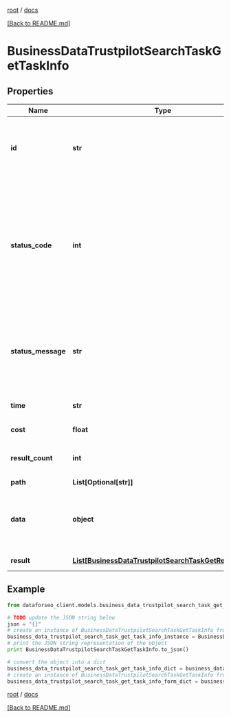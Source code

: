 [root](./../ "root") / [docs](./ "docs")

[[Back to README.md]](./../README.md "[Back to README.md]")

# BusinessDataTrustpilotSearchTaskGetTaskInfo

## Properties

Name | Type | Description | Notes
------------ | ------------- | ------------- | -------------
**id** | **str** | task identifier unique task identifier in our system in the UUID format | [optional]
**status_code** | **int** | status code of the task generated by DataForSEO, can be within the following range: 10000-60000 you can find the full list of the response codes here | [optional]
**status_message** | **str** | informational message of the task you can find the full list of general informational messages here | [optional]
**time** | **str** | execution time, seconds | [optional]
**cost** | **float** | total tasks cost, USD | [optional]
**result_count** | **int** | number of elements in the result array | [optional]
**path** | **List[Optional[str]]** | URL path | [optional]
**data** | **object** | contains the same parameters that you specified in the POST request | [optional]
**result** | [**List[BusinessDataTrustpilotSearchTaskGetResultInfo]**](BusinessDataTrustpilotSearchTaskGetResultInfo.md) | array of results | [optional]

## Example

```python
from dataforseo_client.models.business_data_trustpilot_search_task_get_task_info import BusinessDataTrustpilotSearchTaskGetTaskInfo

# TODO update the JSON string below
json = "{}"
# create an instance of BusinessDataTrustpilotSearchTaskGetTaskInfo from a JSON string
business_data_trustpilot_search_task_get_task_info_instance = BusinessDataTrustpilotSearchTaskGetTaskInfo.from_json(json)
# print the JSON string representation of the object
print BusinessDataTrustpilotSearchTaskGetTaskInfo.to_json()

# convert the object into a dict
business_data_trustpilot_search_task_get_task_info_dict = business_data_trustpilot_search_task_get_task_info_instance.to_dict()
# create an instance of BusinessDataTrustpilotSearchTaskGetTaskInfo from a dict
business_data_trustpilot_search_task_get_task_info_form_dict = business_data_trustpilot_search_task_get_task_info.from_dict(business_data_trustpilot_search_task_get_task_info_dict)
```

  

[root](./../ "root") / [docs](./ "docs")

[[Back to README.md]](./../README.md "[Back to README.md]")
